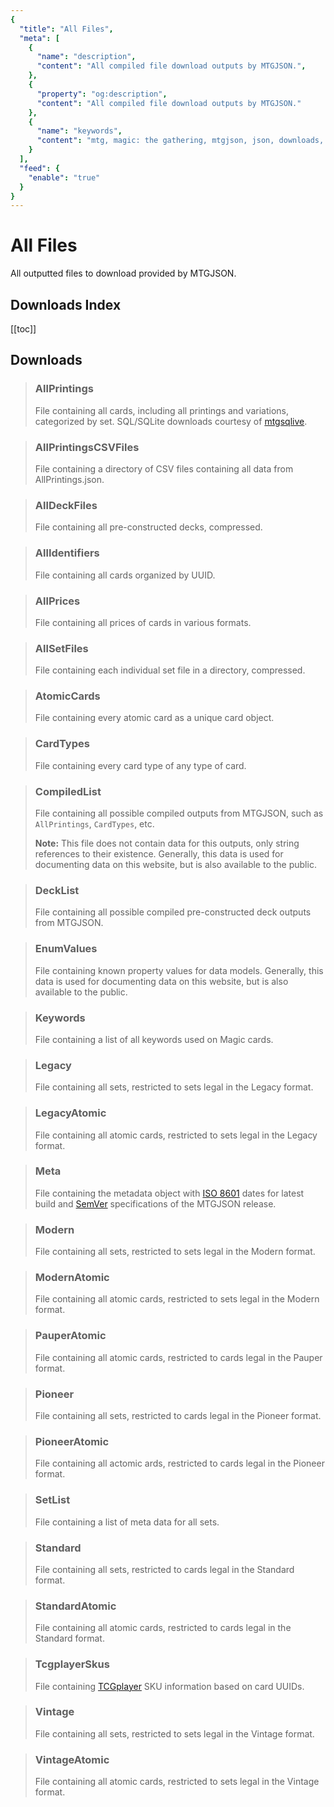 ```yaml
---
{
  "title": "All Files",
  "meta": [
    {
      "name": "description",
      "content": "All compiled file download outputs by MTGJSON.",
    },
    {
      "property": "og:description",
      "content": "All compiled file download outputs by MTGJSON."
    },
    {
      "name": "keywords",
      "content": "mtg, magic: the gathering, mtgjson, json, downloads, download, files, all files",
    }
  ],
  "feed": {
    "enable": "true"
  }
}
---
```


# All Files

All outputted files to download provided by MTGJSON.

## Downloads Index

[[toc]]

## Downloads

> ### AllPrintings
> File containing all cards, including all printings and variations, categorized by set.  SQL/SQLite downloads courtesy of [mtgsqlive](https://github.com/mtgjson/mtgsqlive).  
>
> <DownloadField fileName='AllPrintings'/>

> ### AllPrintingsCSVFiles
> File containing a directory of CSV files containing all data from AllPrintings.json.
>
> <DownloadField fileName='AllPrintingsCSVFiles'/>

> ### AllDeckFiles
> File containing all pre-constructed decks, compressed.
>
> <DownloadField fileName='AllDeckFiles'/>

> ### AllIdentifiers
> File containing all cards organized by UUID.
>
> <DownloadField fileName='AllIdentifiers'/>

> ### AllPrices
> File containing all prices of cards in various formats.
>
> <DownloadField fileName='AllPrices'/>

> ### AllSetFiles
> File containing each individual set file in a directory, compressed.
>
> <DownloadField fileName='AllSetFiles'/>

> ### AtomicCards
> File containing every atomic card as a unique card object.
>
> <DownloadField fileName='AtomicCards'/>

> ### CardTypes
> File containing every card type of any type of card.
>
> <DownloadField fileName='CardTypes'/>

> ### CompiledList
> File containing all possible compiled outputs from MTGJSON, such as `AllPrintings`, `CardTypes`, etc.
>
> **Note:** This file does not contain data for this outputs, only string references to their existence. Generally, this data is used for documenting data on this website, but is also available to the public.
>
> <DownloadField fileName='CompiledList'/>

> ### DeckList
> File containing all possible compiled pre-constructed deck outputs from MTGJSON.
>
> <DownloadField fileName='DeckList'/>

> ### EnumValues
> File containing known property values for data models. Generally, this data is used for documenting data on this website, but is also available to the public.
>
> <DownloadField fileName='EnumValues'/>

> ### Keywords
> File containing a list of all keywords used on Magic cards.
>
> <DownloadField fileName='Keywords'/>

> ### Legacy
> File containing all sets, restricted to sets legal in the Legacy format.
>
> <DownloadField fileName='Legacy'/>

> ### LegacyAtomic
> File containing all atomic cards, restricted to sets legal in the Legacy format.
>
> <DownloadField fileName='LegacyAtomic'/>

> ### Meta
> File containing the metadata object with [ISO 8601](https://www.iso.org/iso-8601-date-and-time-format.html) dates for latest build and [SemVer](https://semver.org/) specifications of the MTGJSON release.
>
> <DownloadField fileName='Meta'/>

> ### Modern
> File containing all sets, restricted to sets legal in the Modern format.
>
> <DownloadField fileName='Modern'/>

> ### ModernAtomic
> File containing all atomic cards, restricted to sets legal in the Modern format.
>
> <DownloadField fileName='ModernAtomic'/>

> ### PauperAtomic
> File containing all atomic cards, restricted to cards legal in the Pauper format.
>
> <DownloadField fileName='PauperAtomic'/>

> ### Pioneer
> File containing all sets, restricted to cards legal in the Pioneer format.
>
> <DownloadField fileName='Pioneer'/>

> ### PioneerAtomic
> File containing all actomic ards, restricted to cards legal in the Pioneer format.
>
> <DownloadField fileName='PioneerAtomic'/>

> ### SetList
> File containing a list of meta data for all sets.
>
> <DownloadField fileName='SetList'/>

> ### Standard
> File containing all sets, restricted to cards legal in the Standard format.
>
> <DownloadField fileName='Standard'/>

> ### StandardAtomic
> File containing all atomic cards, restricted to cards legal in the Standard format.
>
> <DownloadField fileName='StandardAtomic'/>

> ### TcgplayerSkus
> File containing [TCGplayer](https://www.tcgplayer.com/?partner=mtgjson&utm_campaign=affiliate&utm_medium=mtgjson&utm_source=mtgjson) SKU information based on card UUIDs.
>
> <DownloadField fileName='TcgplayerSkus'/>

> ### Vintage
> File containing all sets, restricted to sets legal in the Vintage format.
>
> <DownloadField fileName='Vintage'/>

> ### VintageAtomic
> File containing all atomic cards, restricted to sets legal in the Vintage format.
>
> <DownloadField fileName='VintageAtomic'/>
